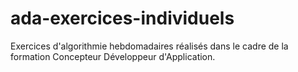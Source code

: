 # ada-exercices-individuels

Exercices d'algorithmie hebdomadaires réalisés dans le cadre de la formation Concepteur Développeur d'Application.
